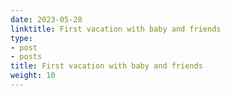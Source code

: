 ```yaml
---
date: 2023-05-28
linktitle: First vacation with baby and friends
type:
- post
- posts
title: First vacation with baby and friends
weight: 10
---
```



